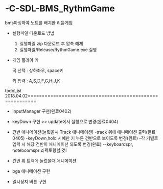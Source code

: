 # -C-SDL-BMS_RythmGame
bms파싱하여 노트를 배치한 리듬게임


- 실행파일 다운로드 방법
  1. 실행파일.zip 다운로드 후 압축 해제
  2. 실행파일/Release/RythmGame.exe 실행


- 게임 플레이 키

  곡 선택 : 상하좌우, space키

  키 입력 : A,S,D,F,G,H,J,K

todoList
2018.04.02=========================================================
- InputManager 구현(완료0402)
- keyDown 구현 >> update에서 실행으로 변경(완료0404)
- 건반 애니메이션(눌렀을시 Track 애니메이션)
  -track 위에 애니메이션 출력(완료0405)
  -keyDown,hold 시에만 키 누른 건반으로 보이도록 변경(완료)
  -각 키별로 입력 시 해당 건반이 애니메이션 되도록 변경(완료)
  --keyboardspr, noteboomspr 리펙토링할 것!
- 건반 위 트랙에 눌렀을때 애니메이션

- bga 애니메이션 구현
- 일시정지 버튼 구현
